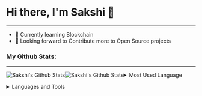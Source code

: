 # Hi there, I'm Sakshi 👋
---

- 🌱 Currently learning Blockchain 
- 🔭 Looking forward to Contribute more to Open Source projects



### My Github Stats:
---



 
  <img align="left" alt="Sakshi's Github Stats" src="https://github-readme-stats.vercel.app/api?username=sakshi-1604&show_icons=true&theme=material-palenight"/>
  <img align="left" alt="Sakshi's Github Stats" src="https://github-readme-streak-stats.herokuapp.com/?user=sakshi-1604&count_private=true&show_icons=true&theme=material-palenight"/>
  
  
<details>
  <summary> Most Used Language </summary>

<a href="https://readme-stats-cfgj2cxdy.vercel.app/api/top-langs/?username=sakshi-1604&hide=php&theme=tokyonight">
   <img align="center" src="https://readme-stats-cfgj2cxdy.vercel.app/api/top-langs/?username=sakshi-1604&hide=php&theme=tokyonight" />
</a>
</div>
</details>


<p align="center">

<details>
  <summary> Languages and Tools </summary>
  <p align="bottom"> <a href="https://developer.android.com" target="_blank"> <img src="https://raw.githubusercontent.com/devicons/devicon/master/icons/android/android-original-wordmark.svg" alt="android" width="40" height="40"/> </a> <a href="https://www.w3schools.com/cpp/" target="_blank"> <img src="https://raw.githubusercontent.com/devicons/devicon/master/icons/cplusplus/cplusplus-original.svg" alt="cplusplus" width="40" height="40"/> </a> <a href="https://www.w3schools.com/css/" target="_blank"> <img src="https://raw.githubusercontent.com/devicons/devicon/master/icons/css3/css3-original-wordmark.svg" alt="css3" width="40" height="40"/> </a> <a href="https://www.w3.org/html/" target="_blank"> <img src="https://raw.githubusercontent.com/devicons/devicon/master/icons/html5/html5-original-wordmark.svg" alt="html5" width="40" height="40"/> </a> <a href="https://www.java.com" target="_blank"> <img src="https://raw.githubusercontent.com/devicons/devicon/master/icons/java/java-original.svg" alt="java" width="40" height="40"/> </a> <a href="https://developer.mozilla.org/en-US/docs/Web/JavaScript" target="_blank"> <img src="https://raw.githubusercontent.com/devicons/devicon/master/icons/javascript/javascript-original.svg" alt="javascript" width="40" height="40"/> </a> <a href="https://www.mysql.com/" target="_blank"> <img src="https://raw.githubusercontent.com/devicons/devicon/master/icons/mysql/mysql-original-wordmark.svg" alt="mysql" width="40" height="40"/> </a> <a href="https://www.python.org" target="_blank"> <img src="https://raw.githubusercontent.com/devicons/devicon/master/icons/python/python-original.svg" alt="python" width="40" height="40"/> </a>  <a href="https://www.ruby-lang.org/en/" target="_blank"> <img src="https://raw.githubusercontent.com/devicons/devicon/master/icons/ruby/ruby-original.svg" alt="ruby" width="40" height="40"/> </a> </p>
</details>
</p>



